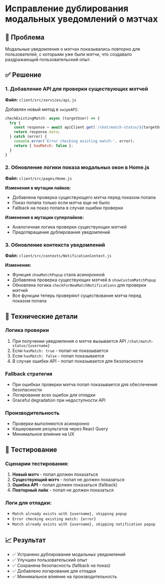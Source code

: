 # Исправление дублирования модальных уведомлений о мэтчах

## 🎯 Проблема
Модальные уведомления о мэтчах показывались повторно для пользователей, с которыми уже были мэтчи, что создавало раздражающий пользовательский опыт.

## ✅ Решение

### 1. Добавление API для проверки существующих мэтчей
**Файл:** `client/src/services/api.js`

Добавлен новый метод в `swipeAPI`:
```javascript
checkExistingMatch: async (targetUser) => {
  try {
    const response = await apiClient.get(`/chat/match-status/${targetUser}`);
    return response.data;
  } catch (error) {
    console.error('Error checking existing match:', error);
    return { hasMatch: false };
  }
}
```

### 2. Обновление логики показа модальных окон в Home.js
**Файл:** `client/src/pages/Home.js`

**Изменения в мутации лайков:**
- Добавлена проверка существующего мэтча перед показом попапа
- Показ попапа только если мэтча еще не было
- Fallback на показ попапа в случае ошибки проверки

**Изменения в мутации суперлайков:**
- Аналогичная логика проверки существующих мэтчей
- Предотвращение дублирования уведомлений

### 3. Обновление контекста уведомлений
**Файл:** `client/src/contexts/NotificationContext.js`

**Изменения:**
- Функция `showMatchPopup` стала асинхронной
- Добавлена проверка существующих мэтчей в `showCustomMatchPopup`
- Обновлена логика `checkForNewMatchNotifications` для проверки мэтчей
- Все функции теперь проверяют существование мэтча перед показом попапа

## 🔧 Технические детали

### Логика проверки
1. При получении уведомления о мэтче вызывается API `/chat/match-status/{username}`
2. Если `hasMatch: true` - попап не показывается
3. Если `hasMatch: false` - попап показывается
4. В случае ошибки API - попап показывается для безопасности

### Fallback стратегия
- При ошибках проверки мэтча попап показывается для обеспечения безопасности
- Логирование всех ошибок для отладки
- Graceful degradation при недоступности API

### Производительность
- Проверки выполняются асинхронно
- Кэширование результатов через React Query
- Минимальное влияние на UX

## 🧪 Тестирование

### Сценарии тестирования:
1. **Новый мэтч** - попап должен показаться
2. **Существующий мэтч** - попап не должен показаться
3. **Ошибка API** - попап должен показаться (fallback)
4. **Повторный лайк** - попап не должен показаться

### Логи для отладки:
- `Match already exists with {username}, skipping popup`
- `Error checking existing match: {error}`
- `Match already exists with {username}, skipping notification popup`

## 📈 Результат

- ✅ Устранено дублирование модальных уведомлений
- ✅ Улучшен пользовательский опыт
- ✅ Сохранена безопасность (fallback на показ)
- ✅ Добавлено логирование для отладки
- ✅ Минимальное влияние на производительность

